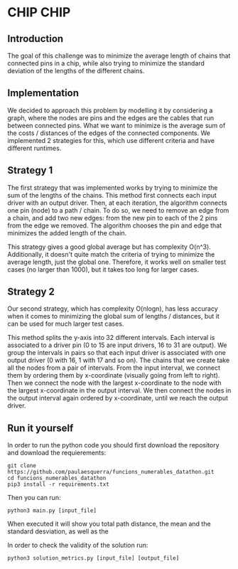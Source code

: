 # CHIP CHIP

## Introduction

The goal of this challenge was to minimize the average length of chains that connected pins in a chip, while also trying to minimize the standard deviation of the lengths of the different chains.

## Implementation

We decided to approach this problem by modelling it by considering a graph, where the nodes are pins and the edges are the cables that run between connected pins. What we want to minimize is the average sum of the costs / distances of the edges of the connected components. We implemented 2 strategies for this, which use different criteria and have different runtimes.

## Strategy 1

The first strategy that was implemented works by trying to minimize the sum of the lengths of the chains. This method first connects each input driver with an output driver. Then, at each iteration, the algorithm connects one pin (node) to a path / chain. To do so, we need to remove an edge from a chain, and add two new edges: from the new pin to each of the 2 pins from the edge we removed. The algorithm chooses the pin and edge that minimizes the added length of the chain.

This strategy gives a good global average but has complexity O(n^3). Additionally, it doesn't quite match the criteria of trying to minimize the average length, just the global one. Therefore, it works well on smaller test cases (no larger than 1000), but it takes too long for larger cases.

## Strategy 2

Our second strategy, which has complexity O(nlogn), has less accuracy when it comes to minimizing the global sum of lengths / distances, but it can be used for much larger test cases.

This method splits the y-axis into 32 different intervals. Each interval is associated to a driver pin (0 to 15 are input drivers, 16 to 31 are output). We group the intervals in pairs so that each input driver is associated with one output driver (0 with 16, 1 with 17 and so on). The chains that we create take all the nodes from a pair of intervals. From the input interval, we connect them by ordering them by x-coordinate (visually going from left to right). Then we connect the node with the largest x-coordinate to the node with the largest x-coordinate in the output interval. We then connect the nodes in the output interval again ordered by x-coordinate, until we reach the output driver.
 
 ## Run it yourself
 
 In order to run the python code you should first download the repository and download the requierements:
 ```
 git clone https://github.com/paulaesquerra/funcions_numerables_datathon.git
 cd funcions_numerables_datathon
 pip3 install -r requirements.txt
 ```
 Then you can run:
 ```
 python3 main.py [input_file]
 ```
 When executed it will show you total path distance, the mean and the standard desviation, as well as the 
 
 In order to check the validity of the solution run:
 ```
python3 solution_metrics.py [input_file] [output_file]
```
